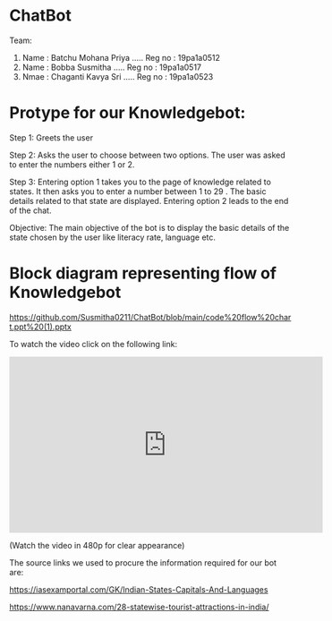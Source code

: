 # ChatBot
Team:
1. Name : Batchu Mohana Priya   .....  Reg no : 19pa1a0512
2. Name : Bobba Susmitha       .....   Reg no : 19pa1a0517
3. Nmae : Chaganti Kavya Sri  .....     Reg no : 19pa1a0523
# Protype for our Knowledgebot:
Step 1:
Greets the user

Step 2:
Asks the user to choose between two options.
The user was asked to enter the numbers either 1 or 2.

Step 3:
Entering option 1 takes you to the page of knowledge related to states.
It then asks you to enter a number between 1 to 29 .
The basic details related to that state are displayed.
Entering option 2 leads to the end of the chat.

Objective:
The main objective of the bot is to display the basic details of the state chosen by the user like literacy rate, language etc.

# Block diagram representing flow of Knowledgebot

https://github.com/Susmitha0211/ChatBot/blob/main/code%20flow%20chart.ppt%20(1).pptx

To watch the video click on the following link:
<iframe width="560" height="315" src="https://www.youtube.com/embed/ljnZES2uPe0" frameborder="0" allow="accelerometer; autoplay; clipboard-write; encrypted-media; gyroscope; picture-in-picture" allowfullscreen></iframe>

(Watch the video in 480p for clear appearance)

The source links we used to procure the information required for our bot are:

https://iasexamportal.com/GK/Indian-States-Capitals-And-Languages

https://www.nanavarna.com/28-statewise-tourist-attractions-in-india/
